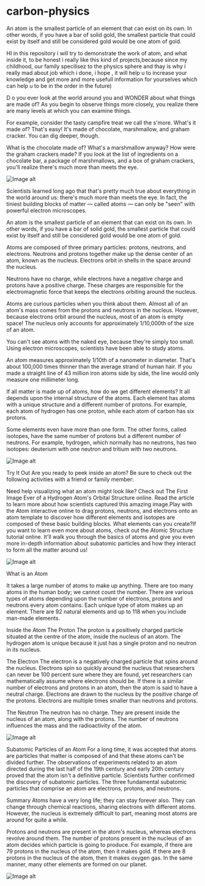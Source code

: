 # carbon-physics
An atom is the smallest particle of an element that can exist on its own. In other words, if you have a bar of solid gold, the smallest particle that could exist by itself and still be considered gold would be one atom of gold.

HI in this repository i will try to demonstrate the work of atom, and what inside it, to be honest i really like this kind of projects,because since my childhood,
our family specilisez to the physics sphere and thay is why i really mad about job which i done, i hope , it will help u to increase your knowledge and get more and more
usefull information for yourselves which can help u to be in the order in the future)

D
o you ever look at the world around you and WONDER about what things are made of? As you begin to observe things more closely, you realize there are many levels at which you can examine things.

For example, consider the tasty campfire treat we call the s'more. What's it made of? That's easy! It's made of chocolate, marshmallow, and graham cracker. You can dig deeper, though.

What is the chocolate made of? What's a marshmallow anyway? How were the graham crackers made? If you look at the list of ingredients on a chocolate bar, a package of marshmallows, and a box of graham crackers, you'll realize there's much more than meets the eye.

![Image alt](https://github.com/AndyMagwayer/carbon-physics/blob/main/atom-2.jpg)

Scientists learned long ago that that's pretty much true about everything in the world around us: there's much more than meets the eye. In fact, the tiniest building blocks of matter — called atoms — can only be "seen" with powerful electron microscopes.

An atom is the smallest particle of an element that can exist on its own. In other words, if you have a bar of solid gold, the smallest particle that could exist by itself and still be considered gold would be one atom of gold.

Atoms are composed of three primary particles: protons, neutrons, and electrons. Neutrons and protons together make up the dense center of an atom, known as the nucleus. Electrons orbit in shells in the space around the nucleus.

Neutrons have no charge, while electrons have a negative charge and protons have a positive charge. These charges are responsible for the electromagnetic force that keeps the electrons orbiting around the nucleus.

Atoms are curious particles when you think about them. Almost all of an atom's mass comes from the protons and neutrons in the nucleus. However, because electrons orbit around the nucleus, most of an atom is empty space! The nucleus only accounts for approximately 1/10,000th of the size of an atom.

You can't see atoms with the naked eye, because they're simply too small. Using electron microscopes, scientists have been able to study atoms.

An atom measures approximately 1/10th of a nanometer in diameter. That's about 100,000 times thinner than the average strand of human hair. If you made a straight line of 43 million iron atoms side by side, the line would only measure one millimeter long.

If all matter is made up of atoms, how do we get different elements? It all depends upon the internal structure of the atoms. Each element has atoms with a unique structure and a different number of protons. For example, each atom of hydrogen has one proton, while each atom of carbon has six protons.

Some elements even have more than one form. The other forms, called isotopes, have the same number of protons but a different number of neutrons. For example, hydrogen, which normally has no neutrons, has two isotopes: deuterium with one neutron and tritium with two neutrons.



![Image alt](https://github.com/AndyMagwayer/carbon-physics/blob/main/atom-57e1bb583df78c9cce33a106.jpg)


Try It Out
Are you ready to peek inside an atom? Be sure to check out the following activities with a friend or family member:

Need help visualizing what an atom might look like? Check out The First Image Ever of a Hydrogen Atom's Orbital Structure online. Read the article to learn more about how scientists captured this amazing image.Play with the Atom interactive online to drag protons, neutrons, and electrons onto an atom template to discover how different elements and isotopes are composed of these basic building blocks. What elements can you create?If you want to learn even more about atoms, check out the Atomic Structure tutorial online. It'll walk you through the basics of atoms and give you even more in-depth information about subatomic particles and how they interact to form all the matter around us!

![Image alt](https://github.com/AndyMagwayer/carbon-physics/blob/main/atom3.jpg)

What is an Atom 


It takes a large number of atoms to make up anything. There are too many atoms in the human body; we cannot count the number. There are various types of atoms depending upon the number of electrons, protons and neutrons every atom contains. Each unique type of atom makes up an element. There are 92 natural elements and up to 118 when you include man-made elements.


Inside the Atom
The Proton
The proton is a positively charged particle situated at the centre of the atom, inside the nucleus of an atom. The hydrogen atom is unique because it just has a single proton and no neutron in its nucleus.


The Electron
The electron is a negatively charged particle that spins around the nucleus. Electrons spin so quickly around the nucleus that researchers can never be 100 percent sure where they are found, yet researchers can mathematically assume where electrons should be. If there is a similar number of electrons and protons in an atom, then the atom is said to have a neutral charge. Electrons are drawn to the nucleus by the positive charge of the protons. Electrons are multiple times smaller than neutrons and protons. 


The Neutron
The neutron has no charge. They are present inside the nucleus of an atom, along with the protons. The number of neutrons influences the mass and the radioactivity of the atom.


![Image alt](https://github.com/AndyMagwayer/carbon-physics/blob/main/atom-4.gif)


Subatomic Particles of an Atom
For a long time, it was accepted that atoms are particles that matter is composed of and that these atoms can't be divided further. The observations of experiments related to an atom directed during the last half of the 19th century and early 20th century proved that the atom isn't a definitive particle. Scientists further confirmed the discovery of subatomic particles. The three fundamental subatomic particles that comprise an atom are electrons, protons, and neutrons.


Summary
Atoms have a very long life; they can stay forever also. They can change through chemical reactions, sharing electrons with different atoms. However, the nucleus is extremely difficult to part, meaning most atoms are around for quite a while.


Protons and neutrons are present in the atom's nucleus, whereas electrons revolve around them. The number of protons present in the nucleus of an atom decides which particle is going to produce. For example, if there are 79 protons in the nucleus of the atom, then it makes gold. If there are 8 protons in the nucleus of the atom, then it makes oxygen gas. In the same manner, many other elements are formed on our planet.


![Image alt](https://github.com/AndyMagwayer/carbon-physics/blob/main/What-is-an-Atom.jpg)
